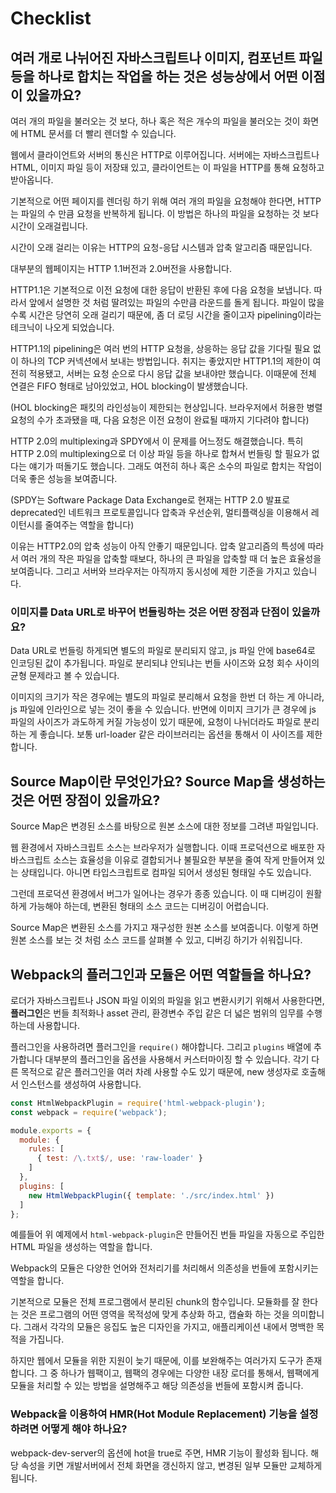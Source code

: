 # Checklist



## 여러 개로 나뉘어진 자바스크립트나 이미지, 컴포넌트 파일 등을 하나로 합치는 작업을 하는 것은 성능상에서 어떤 이점이 있을까요?

여러 개의 파일을 불러오는 것 보다, 하나 혹은 적은 개수의 파일을 불러오는 것이 화면에 HTML 문서를 더 빨리 렌더할 수 있습니다.

웹에서 클라이언트와 서버의 통신은 HTTP로 이루어집니다. 서버에는 자바스크립트나 HTML, 이미지 파일 등이 저장돼 있고, 클라이언트는 이 파일을 HTTP를 통해 요청하고 받아옵니다.

기본적으로 어떤 페이지를 렌더링 하기 위해 여러 개의 파일을 요청해야 한다면, HTTP는 파일의 수 만큼 요청을 반복하게 됩니다. 이 방법은 하나의 파일을 요청하는 것 보다 시간이 오래걸립니다.

시간이 오래 걸리는 이유는 HTTP의 요청-응답 시스템과 압축 알고리즘 때문입니다. 

대부분의 웹페이지는 HTTP 1.1버전과 2.0버전을 사용합니다.

HTTP1.1은 기본적으로 이전 요청에 대한 응답이 반환된 후에 다음 요청을 보냅니다. 따라서 앞에서 설명한 것 처럼 딸려있는 파일의 수만큼 라운드를 돌게 됩니다. 파일이 많을 수록 시간은 당연히 오래 걸리기 때문에, 좀 더 로딩 시간을 줄이고자 pipelining이라는 테크닉이 나오게 되었습니다.

HTTP1.1의 pipelining은 여러 번의 HTTP 요청을, 상응하는 응답 값을 기다릴 필요 없이 하나의 TCP 커넥션에서 보내는 방법입니다. 취지는 좋았지만 HTTP1.1의 제한이 여전히 적용됐고, 서버는 요청 순으로 다시 응답 값을 보내야만 했습니다. 이때문에 전체 연결은 FIFO 형태로 남아있었고, HOL blocking이 발생했습니다.

(HOL blocking은 패킷의 라인성능이 제한되는 현상입니다. 브라우저에서 허용한 병렬 요청의 수가 초과됐을 때, 다음 요청은 이전 요청이 완료될 때까지 기다려야 합니다)

HTTP 2.0의 multiplexing과 SPDY에서 이 문제를 어느정도 해결했습니다. 특히 HTTP 2.0의 multiplexing으로 더 이상 파일 등을 하나로 합쳐서 번들링 할 필요가 없다는 얘기가 떠돌기도 했습니다. 그래도 여전히 하나 혹은 소수의 파일로 합치는 작업이 더욱 좋은 성능을 보여줍니다.

(SPDY는 Software Package Data Exchange로 현재는  HTTP 2.0 발표로 deprecated인 네트워크 프로토콜입니다 압축과 우선순위, 멀티플랙싱을 이용해서 레이턴시를 줄여주는 역할을 합니다)

이유는 HTTP2.0의 압축 성능이 아직 안좋기 때문입니다. 압축 알고리즘의 특성에 따라서 여러 개의 작은 파일을 압축할 때보다, 하나의 큰 파일을 압축할 때 더 높은 효율성을 보여줍니다. 그리고 서버와 브라우저는 아직까지 동시성에 제한 기준을 가지고 있습니다.



### 이미지를 Data URL로 바꾸어 번들링하는 것은 어떤 장점과 단점이 있을까요?

Data URL로 번들링 하게되면 별도의 파일로 분리되지 않고, js 파일 안에 base64로 인코딩된 값이 추가됩니다. 파일로 분리되냐 안되냐는 번들 사이즈와 요청 회수 사이의 균형 문제라고 볼 수 있습니다.

이미지의 크기가 작은 경우에는 별도의 파일로 분리해서 요청을 한번 더 하는 게 아니라, js 파일에 인라인으로 넣는 것이 좋을 수 있습니다. 반면에 이미지 크기가 큰 경우에 js 파일의 사이즈가 과도하게 커질 가능성이 있기 때문에, 요청이 나뉘더라도 파일로 분리하는 게 좋습니다. 보통 url-loader 같은 라이브러리는 옵션을 통해서 이 사이즈를 제한합니다.



## Source Map이란 무엇인가요? Source Map을 생성하는 것은 어떤 장점이 있을까요?

Source Map은 변경된 소스를 바탕으로 원본 소스에 대한 정보를 그려낸 파일입니다.

웹 환경에서 자바스크립트 소스는 브라우저가 실행합니다. 이때 프로덕션으로 배포한 자바스크립트 소스는 효율성을 이유로 결합되거나 불필요한 부분을 줄여 작게 만들어져 있는 상태입니다. 아니면 타입스크립트로 컴파일 되어서 생성된 형태일 수도 있습니다.

그런데 프로덕션 환경에서 버그가 일어나는 경우가 종종 있습니다. 이 때 디버깅이 원활하게 가능해야 하는데, 변환된 형태의 소스 코드는 디버깅이 어렵습니다.

Source Map은 변환된 소스를 가지고 재구성한 원본 소스를 보여줍니다. 이렇게 하면 원본 소스를 보는 것 처럼 소스 코드를 살펴볼 수 있고, 디버깅 하기가 쉬워집니다.



## Webpack의 플러그인과 모듈은 어떤 역할들을 하나요?

로더가 자바스크립트나 JSON 파일 이외의 파일을 읽고 변환시키기 위해서 사용한다면, **플러그인**은 번들 최적화나 asset 관리, 환경변수 주입 같은 더 넓은 범위의 임무를 수행하는데 사용합니다.

플러그인을 사용하려면 플러그인을 `require()` 해야합니다. 그리고 `plugins` 배열에 추가합니다 대부분의 플러그인을 옵션을 사용해서 커스터마이징 할 수 있습니다. 각기 다른 목적으로 같은 플러그인을 여러 차례 사용할 수도 있기 때문에, new 생성자로 호출해서 인스턴스를 생성하여 사용합니다.

``` js
const HtmlWebpackPlugin = require('html-webpack-plugin');
const webpack = require('webpack');

module.exports = {
  module: {
    rules: [
      { test: /\.txt$/, use: 'raw-loader' }
    ]
  },
  plugins: [
    new HtmlWebpackPlugin({ template: './src/index.html' })
  ]
};
```

예를들어 위 예제에서 `html-webpack-plugin`은 만들어진 번들 파일을 자동으로 주입한 HTML 파일을 생성하는 역할을 합니다.

Webpack의 모듈은 다양한 언어와 전처리기를 처리해서 의존성을 번들에 포함시키는 역할을 합니다. 	

기본적으로 모듈은 전체 프로그램에서 분리된 chunk의 함수입니다. 모듈화를 잘 한다는 것은 프로그램의 어떤 영역을 목적성에 맞게 추상화 하고, 캡슐화 하는 것을 의미합니다. 그래서 각각의 모듈은 응집도 높은 디자인을 가지고, 애플리케이션 내에서 명백한 목적을 가집니다.

하지만 웹에서 모듈을 위한 지원이 늦기 때문에, 이를 보완해주는 여러가지 도구가 존재합니다. 그 중 하나가 웹팩이고, 웹팩의 경우에는 다양한 내장 로더를 통해서, 웹팩에게 모듈을 처리할 수 있는 방법을 설명해주고 해당 의존성을 번들에 포함시켜 줍니다.



### Webpack을 이용하여 HMR(Hot Module Replacement) 기능을 설정하려면 어떻게 해야 하나요?

webpack-dev-server의 옵션에 hot을 true로 주면, HMR 기능이 활성화 됩니다. 해당 속성을 키면 개발서버에서 전체 화면을 갱신하지 않고, 변경된 일부 모듈만 교체하게 됩니다.

